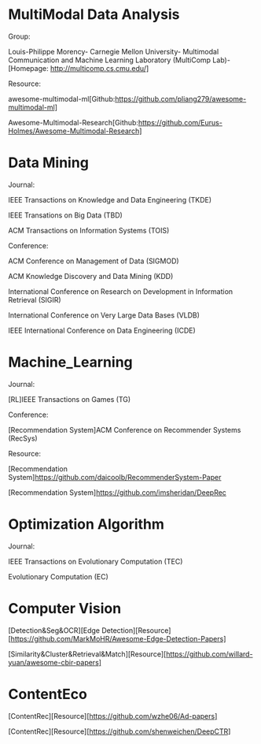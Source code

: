 # MultiModal Data Analysis

Group:

Louis-Philippe Morency-
Carnegie Mellon University-
Multimodal Communication and Machine Learning Laboratory (MultiComp Lab)-
[Homepage: http://multicomp.cs.cmu.edu/]

Resource:

awesome-multimodal-ml[Github:https://github.com/pliang279/awesome-multimodal-ml]

Awesome-Multimodal-Research[Github:https://github.com/Eurus-Holmes/Awesome-Multimodal-Research]

# Data Mining

Journal:

IEEE Transactions on Knowledge and Data Engineering (TKDE)

IEEE Transations on Big Data (TBD)

ACM Transactions on Information Systems (TOIS)

Conference:

ACM Conference on Management of Data (SIGMOD)

ACM Knowledge Discovery and Data Mining (KDD)

International Conference on Research on Development in Information Retrieval (SIGIR)

International Conference on Very Large Data Bases (VLDB)

IEEE International Conference on Data Engineering (ICDE)

# Machine_Learning

Journal:

[RL]IEEE Transactions on Games (TG)

Conference:

[Recommendation System]ACM Conference on Recommender Systems (RecSys)

Resource:

[Recommendation System]https://github.com/daicoolb/RecommenderSystem-Paper

[Recommendation System]https://github.com/imsheridan/DeepRec

# Optimization Algorithm

Journal:

IEEE Transactions on Evolutionary Computation (TEC)

Evolutionary Computation (EC)

# Computer Vision

[Detection&Seg&OCR][Edge Detection][Resource][https://github.com/MarkMoHR/Awesome-Edge-Detection-Papers]

[Similarity&Cluster&Retrieval&Match][Resource][https://github.com/willard-yuan/awesome-cbir-papers]

# ContentEco

[ContentRec][Resource][https://github.com/wzhe06/Ad-papers]

[ContentRec][Resource][https://github.com/shenweichen/DeepCTR]